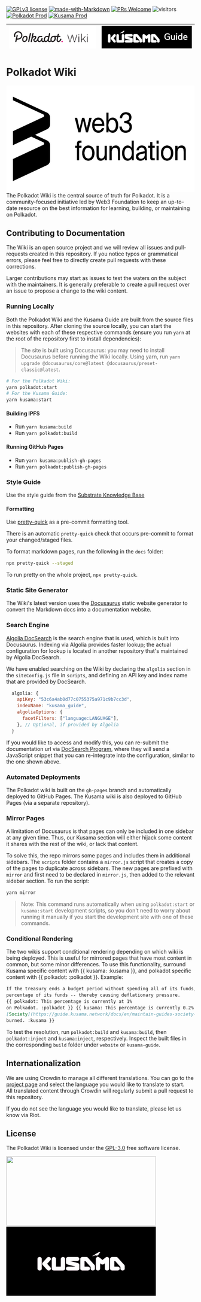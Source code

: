 [![GPLv3 license](https://img.shields.io/badge/License-GPLv3-blue.svg)](#LICENSE)
[![made-with-Markdown](https://img.shields.io/badge/Made%20with-Markdown-1f425f.svg)](https://www.markdownguide.org/)
[![PRs Welcome](https://img.shields.io/badge/PRs-welcome-brightgreen.svg)](docs/general/CONTRIBUTING.md)
![visitors](https://visitor-badge.glitch.me/badge?page_id=page.id)
[![Polkadot Prod](https://github.com/w3f/polkadot-wiki/actions/workflows/deploy-polkadot-prod.yml/badge.svg)](https://github.com/w3f/polkadot-wiki/actions/workflows/deploy-polkadot-prod.yml)
[![Kusama Prod](https://github.com/w3f/polkadot-wiki/actions/workflows/deploy-kusama-prod.yml/badge.svg)](https://github.com/w3f/polkadot-wiki/actions/workflows/deploy-kusama-prod.yml)

| <a href="https://wiki.polkadot.network/" rel="some text">![Polkadot Wiki](docs/assets/polkadot-wiki.png)</a> | <a href="https://guide.kusama.network/" rel="some text">![Kusama Guide](docs/assets/kusama-guide.png)</a> |
| :----------------------------------------------------------------------------------------------------------: | :-------------------------------------------------------------------------------------------------------: |

# Polkadot Wiki

<img align="right" src="docs/assets/web3-logo.png" width="518" height="285">

<p align="left">
  The Polkadot Wiki is the central source of truth for Polkadot. It is a community-focused initiative led by Web3 Foundation to 
  keep an up-to-date resource on the best information for learning, building, or maintaining on Polkadot. 
</p>

## Contributing to Documentation

The Wiki is an open source project and we will review all issues and pull-requests created
in this repository. If you notice typos or grammatical errors, please feel free to directly create pull requests with
these corrections.

Larger contributions may start as issues to test the waters on the subject with the maintainers.
It is generally preferable to create a pull request over an issue to propose a change to the wiki content.

### Running Locally

Both the Polkadot Wiki and the Kusama Guide are built from the source files in this repository.
After cloning the source locally, you can start the websites with each of these respective commands
(ensure you run `yarn` at the root of the repository first to install dependencies):

> The site is built using Docusaurus: you may need to install Docusaurus before running
> the Wiki locally. Using yarn, run `yarn upgrade @docusaurus/core@latest @docusaurus/preset-classic@latest`.

```zsh
# For the Polkadot Wiki:
yarn polkadot:start
# For the Kusama Guide:
yarn kusama:start
```

#### Building IPFS

- Run `yarn kusama:build`
- Run `yarn polkadot:build`

#### Running GitHub Pages

- Run `yarn kusama:publish-gh-pages`
- Run `yarn polkadot:publish-gh-pages`

### Style Guide

Use the style guide from the
[Substrate Knowledge Base](https://github.com/substrate-developer-hub/knowledgebase/blob/master/CONTRIBUTING.md#documentation-style)

#### Formatting

Use [pretty-quick](https://prettier.io/docs/en/precommit.html#option-2-pretty-quickhttpsgithubcomazzpretty-quick)
as a pre-commit formatting tool.

There is an automatic `pretty-quick` check that occurs pre-commit to format 
your changed/staged files.

To format markdown pages, run the following in the `docs` folder:

```bash
npx pretty-quick --staged
```

To run pretty on the whole project, `npx pretty-quick`.

### Static Site Generator

The Wiki's latest version uses the [Docusaurus](https://docusaurus.io/) static website
generator to convert the Markdown docs into a documentation website.

### Search Engine

[Algolia DocSearch](https://docsearch.algolia.com/) is the search engine that is used, which
is built into Docusaurus. Indexing via Algolia provides faster lookup; the actual configuration
for lookup is located in another repository that's maintained by Algolia DocSearch.

We have enabled searching on the Wiki by declaring the `algolia` section in the `siteConfig.js`
file in `scripts`, and defining an API key and index name that are provided by DocSearch.

```js
  algolia: {
    apiKey: "53c6a4ab0d77c0755375a971c9b7cc3d",
    indexName: "kusama_guide",
    algoliaOptions: {
      facetFilters: ["language:LANGUAGE"],
    }, // Optional, if provided by Algolia
  }
```

If you would like to access and modify this, you can re-submit the documentation url via
[DocSearch Program](https://docsearch.algolia.com/apply/), where they will send
a JavaScript snippet that you can re-integrate into the configuration, similar to the
one shown above.

### Automated Deployments

The Polkadot wiki is built on the `gh-pages` branch and automatically deployed to GitHub Pages.
The Kusama wiki is also deployed to GitHub Pages (via a separate repository).

### Mirror Pages

A limitation of Docusaurus is that pages can only be included in one sidebar at any given time.
Thus, our Kusama section will either hijack some content it shares with the rest of the wiki, or
lack that content.

To solve this, the repo mirrors some pages and includes them in additional sidebars. The `scripts`
folder contains a `mirror.js` script that creates a copy of the pages to duplicate across sidebars.
The new pages are prefixed with `mirror` and first need to be declared in `mirror.js`, then added to
the relevant sidebar section. To run the script:

```bash
yarn mirror
```

> Note: This command runs automatically when using `polkadot:start` or `kusama:start` development
> scripts, so you don't need to worry about running it manually if you start the development site
> with one of these commands.

### Conditional Rendering

The two wikis support conditional rendering depending on which wiki is being deployed. This is
useful for mirrored pages that have most content in common, but some minor differences. To use this
functionality, surround Kusama specific content with {{ kusama: :kusama }}, and polkadot specific
content with {{ polkadot: :polkadot }}. Example:

```md
If the treasury ends a budget period without spending all of its funds, it suffers a burn of a
percentage of its funds -- thereby causing deflationary pressure.
{{ polkadot: This percentage is currently at 1%
on Polkadot. :polkadot }} {{ kusama: This percentage is currently 0.2% on Kusama, with the amount currently going to
[Society](https://guide.kusama.network/docs/en/maintain-guides-society-kusama) rather than being
burned. :kusama }}
```

To test the resolution, run `polkadot:build` and `kusama:build`, then `polkadot:inject` and
`kusama:inject`, respectively. 
Inspect the built files in the corresponding `build` folder under `website` or
`kusama-guide`.

## Internationalization

We are using Crowdin to manage all different translations. You can go to the
[project page](https://crowdin.com/project/polkadot-wiki) and select the language you would like to
translate to start.  
All translated content through Crowdin will regularly submit a pull request to this repository.

If you do not see the language you would like to translate, please let us know via Riot.

## License

The Polkadot Wiki is licensed under the [GPL-3.0](LICENSE) free software license.

<p float="center">
  <img src="docs/assets/polkadot.gif" width="400" height="185"> 
  <img src="docs/assets/kusama.gif" width="400" height="185"> 
</p>
